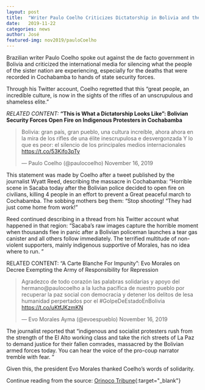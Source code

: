 ```yaml
---
layout: post
title:  "Writer Paulo Coelho Criticizes Dictatorship in Bolivia and the Media Blackout"
date:   2019-11-22 
categories: news
author: José
featured-img: nov2019/pauloCoelho
---
```


Brazilian writer Paulo Coelho spoke out against the de facto government in Bolivia and criticized the international media for silencing what the people of the sister nation are experiencing, especially for the deaths that were recorded in Cochabamba to hands of state security forces.

Through his Twitter account, Coelho regretted that this “great people, an incredible culture, is now in the sights of the rifles of an unscrupulous and shameless elite.”

*RELATED CONTENT:* **“This is What a Dictatorship Looks Like”: Bolivian Security Forces Open Fire on Indigenous Protesters in Cochabamba**

> Bolivia: gran país, gran pueblo, una cultura increíble, ahora ahora en la mira de los rifles de una élite inescrupulosa e desvergonzada
> Y lo que es peor: el silencio de los principales medios internacionales https://t.co/53Kifo3pTy
>
> — Paulo Coelho (@paulocoelho) November 16, 2019

This statement was made by Coelho after a tweet published by the journalist Wyatt Reed, describing the massacre in Cochabamba: “Horrible scene in Sacaba today after the Bolivian police decided to open fire on civilians, killing 4 people in an effort to prevent a Great peaceful march to Cochabamba. The sobbing mothers beg them: “Stop shooting! “They had just come home from work!”

Reed continued describing in a thread from his Twitter account what happened in that region: “Sacaba’s raw images capture the horrible moment when thousands flee in panic after a Bolivian policeman launches a tear gas canister and all others follow immediately. The terrified multitude of non-violent supporters, mainly indigenous  supportive of Morales, has no idea where to run. ”

RELATED CONTENT: “A Carte Blanche For Impunity”: Evo Morales on Decree Exempting the Army of Responsibility for Repression

 > Agradezco de todo corazón las palabras solidarias y apoyo del hermano@paulocoelho a la lucha pacífica de nuestro pueblo por recuperar la paz social con democracia y detener los delitos de lesa humanidad perpertados por el #GolpeDeEstadoEnBolivia https://t.co/uKtfJKzmKN
>
>  — Evo Morales Ayma (@evoespueblo) November 16, 2019

The journalist reported that “indigenous and socialist protesters rush from the strength of the El Alto working class and take the rich streets of La Paz to demand justice for their fallen comrades, massacred by the Bolivian armed forces today. You can hear the voice of the pro-coup narrator tremble with fear. ”

Given this, the president Evo Morales thanked Coelho’s words of solidarity.

Continue reading from the source: [Orinoco Tribune][orinocotribune]{:target="_blank"}

[orinocotribune]: https://orinocotribune.com/writer-paulo-coelho-criticizes-dictatorship-in-bolivia-and-the-media-blackout
